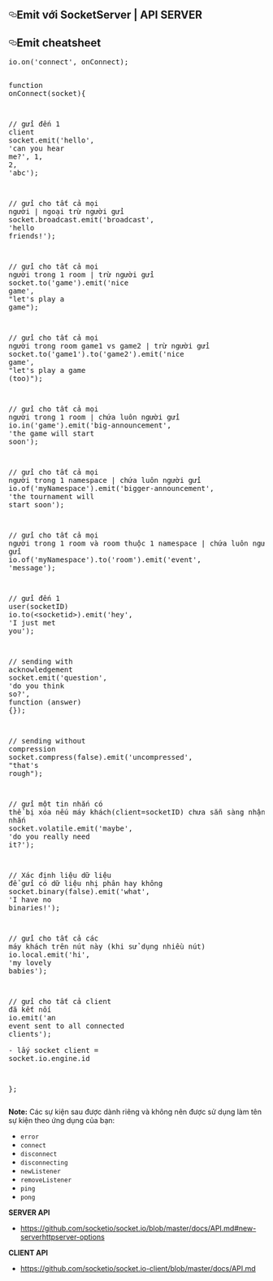 <article class="markdown-body entry-content p-5" itemprop="text"><h2><a id="user-content-emit-với-socketserver--api-server" class="anchor" aria-hidden="true" href="#emit-với-socketserver--api-server"><svg class="octicon octicon-link" viewBox="0 0 16 16" version="1.1" width="16" height="16" aria-hidden="true"><path fill-rule="evenodd" d="M4 9h1v1H4c-1.5 0-3-1.69-3-3.5S2.55 3 4 3h4c1.45 0 3 1.69 3 3.5 0 1.41-.91 2.72-2 3.25V8.59c.58-.45 1-1.27 1-2.09C10 5.22 8.98 4 8 4H4c-.98 0-2 1.22-2 2.5S3 9 4 9zm9-3h-1v1h1c1 0 2 1.22 2 2.5S13.98 12 13 12H9c-.98 0-2-1.22-2-2.5 0-.83.42-1.64 1-2.09V6.25c-1.09.53-2 1.84-2 3.25C6 11.31 7.55 13 9 13h4c1.45 0 3-1.69 3-3.5S14.5 6 13 6z"></path></svg></a>Emit với SocketServer | API SERVER</h2>
<h2><a id="user-content-emit-cheatsheet" class="anchor" aria-hidden="true" href="#emit-cheatsheet"><svg class="octicon octicon-link" viewBox="0 0 16 16" version="1.1" width="16" height="16" aria-hidden="true"><path fill-rule="evenodd" d="M4 9h1v1H4c-1.5 0-3-1.69-3-3.5S2.55 3 4 3h4c1.45 0 3 1.69 3 3.5 0 1.41-.91 2.72-2 3.25V8.59c.58-.45 1-1.27 1-2.09C10 5.22 8.98 4 8 4H4c-.98 0-2 1.22-2 2.5S3 9 4 9zm9-3h-1v1h1c1 0 2 1.22 2 2.5S13.98 12 13 12H9c-.98 0-2-1.22-2-2.5 0-.83.42-1.64 1-2.09V6.25c-1.09.53-2 1.84-2 3.25C6 11.31 7.55 13 9 13h4c1.45 0 3-1.69 3-3.5S14.5 6 13 6z"></path></svg></a>Emit cheatsheet</h2>
<div class="highlight highlight-source-js"><pre><span class="pl-smi">io</span>.<span class="pl-en">on</span>(<span class="pl-s"><span class="pl-pds">'</span>connect<span class="pl-pds">'</span></span>, onConnect);

<span class="pl-k">function</span> <span class="pl-en">onConnect</span>(<span class="pl-smi">socket</span>){

  <span class="pl-c"><span class="pl-c">//</span> gửi đến 1 client</span>
  <span class="pl-smi">socket</span>.<span class="pl-en">emit</span>(<span class="pl-s"><span class="pl-pds">'</span>hello<span class="pl-pds">'</span></span>, <span class="pl-s"><span class="pl-pds">'</span>can you hear me?<span class="pl-pds">'</span></span>, <span class="pl-c1">1</span>, <span class="pl-c1">2</span>, <span class="pl-s"><span class="pl-pds">'</span>abc<span class="pl-pds">'</span></span>);

  <span class="pl-c"><span class="pl-c">//</span> gửi cho tất cả mọi người | ngoại trừ người gửi</span>
  <span class="pl-smi">socket</span>.<span class="pl-smi">broadcast</span>.<span class="pl-en">emit</span>(<span class="pl-s"><span class="pl-pds">'</span>broadcast<span class="pl-pds">'</span></span>, <span class="pl-s"><span class="pl-pds">'</span>hello friends!<span class="pl-pds">'</span></span>);

  <span class="pl-c"><span class="pl-c">//</span> gửi cho tất cả mọi người trong 1 room | trừ người gửi</span>
  <span class="pl-smi">socket</span>.<span class="pl-en">to</span>(<span class="pl-s"><span class="pl-pds">'</span>game<span class="pl-pds">'</span></span>).<span class="pl-en">emit</span>(<span class="pl-s"><span class="pl-pds">'</span>nice game<span class="pl-pds">'</span></span>, <span class="pl-s"><span class="pl-pds">"</span>let's play a game<span class="pl-pds">"</span></span>);

  <span class="pl-c"><span class="pl-c">//</span> gửi cho tất cả mọi người trong room game1 vs game2 | trừ người gửi</span>
  <span class="pl-smi">socket</span>.<span class="pl-en">to</span>(<span class="pl-s"><span class="pl-pds">'</span>game1<span class="pl-pds">'</span></span>).<span class="pl-en">to</span>(<span class="pl-s"><span class="pl-pds">'</span>game2<span class="pl-pds">'</span></span>).<span class="pl-en">emit</span>(<span class="pl-s"><span class="pl-pds">'</span>nice game<span class="pl-pds">'</span></span>, <span class="pl-s"><span class="pl-pds">"</span>let's play a game (too)<span class="pl-pds">"</span></span>);

  <span class="pl-c"><span class="pl-c">//</span> gửi cho tất cả mọi người trong 1 room | chứa luôn người gửi</span>
  <span class="pl-smi">io</span>.<span class="pl-en">in</span>(<span class="pl-s"><span class="pl-pds">'</span>game<span class="pl-pds">'</span></span>).<span class="pl-en">emit</span>(<span class="pl-s"><span class="pl-pds">'</span>big-announcement<span class="pl-pds">'</span></span>, <span class="pl-s"><span class="pl-pds">'</span>the game will start soon<span class="pl-pds">'</span></span>);

 <span class="pl-c"><span class="pl-c">//</span> gửi cho tất cả mọi người trong 1 namespace | chứa luôn người gửi</span>
  <span class="pl-smi">io</span>.<span class="pl-en">of</span>(<span class="pl-s"><span class="pl-pds">'</span>myNamespace<span class="pl-pds">'</span></span>).<span class="pl-en">emit</span>(<span class="pl-s"><span class="pl-pds">'</span>bigger-announcement<span class="pl-pds">'</span></span>, <span class="pl-s"><span class="pl-pds">'</span>the tournament will start soon<span class="pl-pds">'</span></span>);

  <span class="pl-c"><span class="pl-c">//</span> gửi cho tất cả mọi người trong 1 room và room thuộc 1 namespace | chứa luôn người gửi</span>
  <span class="pl-smi">io</span>.<span class="pl-en">of</span>(<span class="pl-s"><span class="pl-pds">'</span>myNamespace<span class="pl-pds">'</span></span>).<span class="pl-en">to</span>(<span class="pl-s"><span class="pl-pds">'</span>room<span class="pl-pds">'</span></span>).<span class="pl-en">emit</span>(<span class="pl-s"><span class="pl-pds">'</span>event<span class="pl-pds">'</span></span>, <span class="pl-s"><span class="pl-pds">'</span>message<span class="pl-pds">'</span></span>);

  <span class="pl-c"><span class="pl-c">//</span> gửi đến 1 user(socketID)</span>
  <span class="pl-smi">io</span>.<span class="pl-en">to</span>(<span class="pl-k">&lt;</span>socketid<span class="pl-k">&gt;</span>).<span class="pl-en">emit</span>(<span class="pl-s"><span class="pl-pds">'</span>hey<span class="pl-pds">'</span></span>, <span class="pl-s"><span class="pl-pds">'</span>I just met you<span class="pl-pds">'</span></span>);

  <span class="pl-c"><span class="pl-c">//</span> sending with acknowledgement</span>
  <span class="pl-smi">socket</span>.<span class="pl-en">emit</span>(<span class="pl-s"><span class="pl-pds">'</span>question<span class="pl-pds">'</span></span>, <span class="pl-s"><span class="pl-pds">'</span>do you think so?<span class="pl-pds">'</span></span>, <span class="pl-k">function</span> (<span class="pl-smi">answer</span>) {});

  <span class="pl-c"><span class="pl-c">//</span> sending without compression</span>
  <span class="pl-smi">socket</span>.<span class="pl-en">compress</span>(<span class="pl-c1">false</span>).<span class="pl-en">emit</span>(<span class="pl-s"><span class="pl-pds">'</span>uncompressed<span class="pl-pds">'</span></span>, <span class="pl-s"><span class="pl-pds">"</span>that's rough<span class="pl-pds">"</span></span>);

  <span class="pl-c"><span class="pl-c">//</span> gửi một tin nhắn có thể bị xóa nếu máy khách(client=socketID) chưa sẵn sàng nhận tin nhắn</span>
  <span class="pl-smi">socket</span>.<span class="pl-smi">volatile</span>.<span class="pl-en">emit</span>(<span class="pl-s"><span class="pl-pds">'</span>maybe<span class="pl-pds">'</span></span>, <span class="pl-s"><span class="pl-pds">'</span>do you really need it?<span class="pl-pds">'</span></span>);

  <span class="pl-c"><span class="pl-c">//</span> Xác định liệu dữ liệu để gửi có dữ liệu nhị phân hay không</span>
  <span class="pl-smi">socket</span>.<span class="pl-en">binary</span>(<span class="pl-c1">false</span>).<span class="pl-en">emit</span>(<span class="pl-s"><span class="pl-pds">'</span>what<span class="pl-pds">'</span></span>, <span class="pl-s"><span class="pl-pds">'</span>I have no binaries!<span class="pl-pds">'</span></span>);

  <span class="pl-c"><span class="pl-c">//</span> gửi cho tất cả các máy khách trên nút này (khi sử dụng nhiều nút)</span>
  <span class="pl-smi">io</span>.<span class="pl-smi">local</span>.<span class="pl-en">emit</span>(<span class="pl-s"><span class="pl-pds">'</span>hi<span class="pl-pds">'</span></span>, <span class="pl-s"><span class="pl-pds">'</span>my lovely babies<span class="pl-pds">'</span></span>);

  <span class="pl-c"><span class="pl-c">//</span> gửi cho tất cả client đã kết nối</span>
  <span class="pl-smi">io</span>.<span class="pl-en">emit</span>(<span class="pl-s"><span class="pl-pds">'</span>an event sent to all connected clients<span class="pl-pds">'</span></span>);
  <br/>
  <span class="pl-c"><span class="pl-c">-</span> lấy socket client = socket.io.engine.id</span>

};
</pre></div>
<p><strong>Note:</strong> Các sự kiện sau được dành riêng và không nên được sử dụng làm tên sự kiện theo ứng dụng của bạn:</p>
<ul>
<li><code>error</code></li>
<li><code>connect</code></li>
<li><code>disconnect</code></li>
<li><code>disconnecting</code></li>
<li><code>newListener</code></li>
<li><code>removeListener</code></li>
<li><code>ping</code></li>
<li><code>pong</code></li>
</ul>
<p><strong>SERVER API</strong></p>
<ul>
<li><a href="https://github.com/socketio/socket.io/blob/master/docs/API.md#new-serverhttpserver-options">https://github.com/socketio/socket.io/blob/master/docs/API.md#new-serverhttpserver-options</a></li>
</ul>
<p><strong>CLIENT API</strong></p>
<ul>
<li><a href="https://github.com/socketio/socket.io-client/blob/master/docs/API.md">https://github.com/socketio/socket.io-client/blob/master/docs/API.md</a></li>
</ul>
</article>
